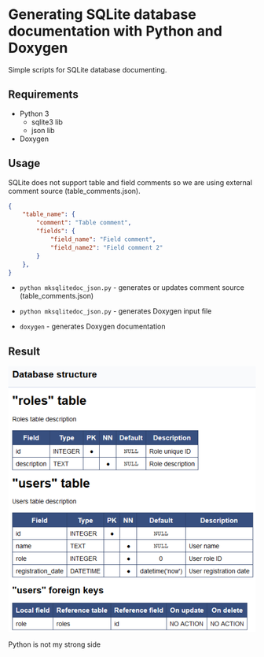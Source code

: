 # Generating SQLite database documentation with Python and Doxygen #

Simple scripts for SQLite database documenting.

## Requirements ##

* Python 3
  - sqlite3 lib
  - json lib
* Doxygen

## Usage ##

SQLite does not support table and field comments so we are using external comment source (table_comments.json).

```json
{
    "table_name": {
        "comment": "Table comment",
        "fields": {
            "field_name": "Field comment",
            "field_name2": "Field comment 2"
        }
    },
}
```

* `python mksqlitedoc_json.py` - generates or updates comment source (table_comments.json)

* `python mksqlitedoc_json.py` - generates Doxygen input file

* `doxygen` - generates Doxygen documentation

## Result ##

![](screenshots/output.png)

Python is not my strong side